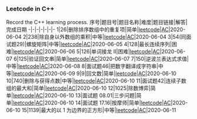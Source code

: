 ### Leetcode in C++
Record the C++ learning process.
序号|题目号|题目名称|难度|题目链接|解答|完成日期
-|-|-|-|-|-|-
1|26|删除排序数组中的重复项|简单|[leetcode](https://leetcode-cn.com/problems/remove-duplicates-from-sorted-array/)|[AC](https://github.com/hysong0101/LeetcodeCplusplus/blob/master/26.%20%E5%88%A0%E9%99%A4%E6%8E%92%E5%BA%8F%E6%95%B0%E7%BB%84%E4%B8%AD%E7%9A%84%E9%87%8D%E5%A4%8D%E9%A1%B9.md)|2020-06-04
2|238|除自身以外数组的乘积|中等|[leetcode](https://leetcode-cn.com/problems/product-of-array-except-self/)|[AC](https://github.com/hysong0101/LeetcodeCplusplus/blob/master/238.%20%E9%99%A4%E8%87%AA%E8%BA%AB%E4%BB%A5%E5%A4%96%E6%95%B0%E7%BB%84%E7%9A%84%E4%B9%98%E7%A7%AF.md)|2020-06-04
3|54(同面试题29)|螺旋矩阵|中等|[leetcode](https://leetcode-cn.com/problems/spiral-matrix/)|[AC](https://github.com/hysong0101/LeetcodeCplusplus/blob/master/%E9%9D%A2%E8%AF%95%E9%A2%9829.%20%E9%A1%BA%E6%97%B6%E9%92%88%E6%89%93%E5%8D%B0%E7%9F%A9%E9%98%B5.md)|2020-06-05
4|128|最长连续序列|困难|[leetcode](https://leetcode-cn.com/problems/longest-consecutive-sequence/)|[AC](https://github.com/hysong0101/LeetcodeCplusplus/blob/master/128.%20%E6%9C%80%E9%95%BF%E8%BF%9E%E7%BB%AD%E5%BA%8F%E5%88%97.md)|2020-06-06
5|126|单词接龙 II|困难|[leetcode](https://leetcode-cn.com/problems/word-ladder-ii/)|[AC](https://github.com/hysong0101/LeetcodeCplusplus/blob/master/126.%20%E5%8D%95%E8%AF%8D%E6%8E%A5%E9%BE%99%20II.md)|2020-06-07
6|125|验证回文串|简单|[leetcode](https://leetcode-cn.com/problems/valid-palindrome/)|[AC](https://github.com/hysong0101/LeetcodeCplusplus/blob/master/125.%20%E9%AA%8C%E8%AF%81%E5%9B%9E%E6%96%87%E4%B8%B2.md)|2020-06-07
7|150|逆波兰表达式求值|中等|[leetcode](https://leetcode-cn.com/problems/evaluate-reverse-polish-notation/)|[AC](https://github.com/hysong0101/LeetcodeCplusplus/blob/master/150.%20%E9%80%86%E6%B3%A2%E5%85%B0%E8%A1%A8%E8%BE%BE%E5%BC%8F%E6%B1%82%E5%80%BC.md)|2020-06-08
8|面试题46|把数字翻译成字符串|中等|[leetcode](https://leetcode-cn.com/problems/ba-shu-zi-fan-yi-cheng-zi-fu-chuan-lcof/)|[AC](https://github.com/hysong0101/LeetcodeCplusplus/blob/master/%E9%9D%A2%E8%AF%95%E9%A2%9846.%20%E6%8A%8A%E6%95%B0%E5%AD%97%E7%BF%BB%E8%AF%91%E6%88%90%E5%AD%97%E7%AC%A6%E4%B8%B2.md)|2020-06-09
9|9|回文数|简单|[leetcode](https://leetcode-cn.com/problems/palindrome-number/submissions/)|[AC](https://github.com/youtoldme/LeetcodeCplusplus/blob/master/9.%20%E5%9B%9E%E6%96%87%E6%95%B0.md)|2020-06-10
10|740|删除与获得点数|中等|[leetcode](https://leetcode-cn.com/problems/delete-and-earn/)|[AC](https://github.com/youtoldme/LeetcodeCplusplus/blob/master/740.%20%E5%88%A0%E9%99%A4%E4%B8%8E%E8%8E%B7%E5%BE%97%E7%82%B9%E6%95%B0.md)|2020-06-10
11|面试题42|连续子数组的最大和|简单|[leetcode](https://leetcode-cn.com/problems/lian-xu-zi-shu-zu-de-zui-da-he-lcof/)|[AC](https://github.com/youtoldme/LeetcodeCplusplus/blob/master/%E9%9D%A2%E8%AF%95%E9%A2%9842.%20%E8%BF%9E%E7%BB%AD%E5%AD%90%E6%95%B0%E7%BB%84%E7%9A%84%E6%9C%80%E5%A4%A7%E5%92%8C.md)|2020-06-10
12|1025|除数博弈|简单|[leetcode](https://leetcode-cn.com/problems/divisor-game/)|[AC](https://github.com/youtoldme/LeetcodeCplusplus/blob/master/1025.%20%E9%99%A4%E6%95%B0%E5%8D%9A%E5%BC%88.md)|2020-06-10
13|面试题 08.01|三步问题|简单|[leetcode](https://leetcode-cn.com/problems/three-steps-problem-lcci/)|[AC](https://github.com/youtoldme/LeetcodeCplusplus/blob/master/%E9%9D%A2%E8%AF%95%E9%A2%98%2008.01.%20%E4%B8%89%E6%AD%A5%E9%97%AE%E9%A2%98.md)|2020-06-10
14|面试题 17.16|按摩师|简单|[leetcode](https://leetcode-cn.com/problems/the-masseuse-lcci/)|[AC](https://github.com/youtoldme/LeetcodeCplusplus/blob/master/%E9%9D%A2%E8%AF%95%E9%A2%98%2017.16.%20%E6%8C%89%E6%91%A9%E5%B8%88.md)|2020-06-10
15|1139|最大的以 1 为边界的正方形|中等|[leetcode](https://leetcode-cn.com/problems/largest-1-bordered-square/)|[AC](https://github.com/youtoldme/LeetcodeCpp/blob/master/1139.%20%E6%9C%80%E5%A4%A7%E7%9A%84%E4%BB%A5%201%20%E4%B8%BA%E8%BE%B9%E7%95%8C%E7%9A%84%E6%AD%A3%E6%96%B9%E5%BD%A2.md)|2020-06-11
